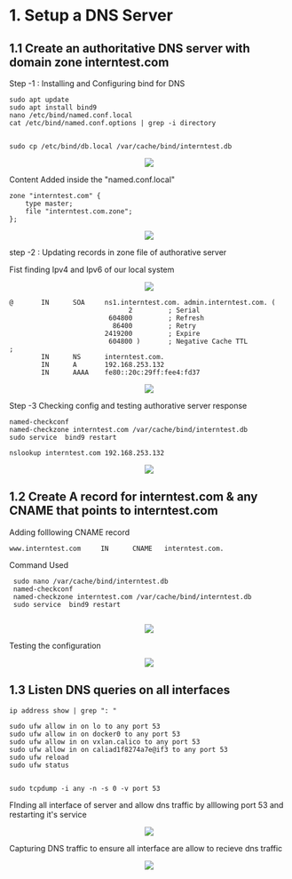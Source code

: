 # 1. Setup a DNS Server
## 1.1 Create an authoritative DNS server with domain zone interntest.com

Step -1 : Installing and Configuring bind for DNS
```
sudo apt update
sudo apt install bind9
nano /etc/bind/named.conf.local
cat /etc/bind/named.conf.options | grep -i directory


sudo cp /etc/bind/db.local /var/cache/bind/interntest.db
```
<p align="center">
<img src="https://github.com/LF-DevOps-Training/feb-15-system-network-narayan-subash729/blob/main/materials/Q1-T1-0-Install-and-copy-local-database.jpg">
</p>

Content Added inside the "named.conf.local"
```
zone "interntest.com" {
    type master;
    file "interntest.com.zone";
};
```
<p align="center">
<img src="https://github.com/LF-DevOps-Training/feb-15-system-network-narayan-subash729/blob/main/materials/Q1-T1-1-Creating-Zone-file.jpg">
</p>


step -2 : Updating records in zone file of authorative server

Fist finding Ipv4 and Ipv6 of our local system
<p align="center">
<img src="https://github.com/LF-DevOps-Training/feb-15-system-network-narayan-subash729/blob/main/materials/Q1-T1-3-IP-of-local-machine.jpg">
</p>

```
@       IN      SOA     ns1.interntest.com. admin.interntest.com. (
                              2         ; Serial
                         604800         ; Refresh
                          86400         ; Retry
                        2419200         ; Expire
                         604800 )       ; Negative Cache TTL
;
        IN      NS      interntest.com.
        IN      A       192.168.253.132
        IN      AAAA    fe80::20c:29ff:fee4:fd37

```

<p align="center">
<img src="https://github.com/LF-DevOps-Training/feb-15-system-network-narayan-subash729/blob/main/materials/Q1-T1-2-Auhtorative-server-adding-local-record.jpg">
</p>


Step -3 Checking config and testing authorative server response

```
named-checkconf
named-checkzone interntest.com /var/cache/bind/interntest.db
sudo service  bind9 restart

nslookup interntest.com 192.168.253.132
```
<p align="center">
<img src="https://github.com/LF-DevOps-Training/feb-15-system-network-narayan-subash729/blob/main/materials/Q1-T1-4-IP-Checking-restarting-and-testing.jpg">
</p>

## 1.2 Create A record for interntest.com & any CNAME that points to interntest.com

Adding folllowing CNAME record
```
www.interntest.com     IN      CNAME   interntest.com.
```

Command Used
```
 sudo nano /var/cache/bind/interntest.db
 named-checkconf
 named-checkzone interntest.com /var/cache/bind/interntest.db
 sudo service  bind9 restart
 
```

<p align="center">
<img src="https://github.com/LF-DevOps-Training/feb-15-system-network-narayan-subash729/blob/main/materials/Q1-T2-4-Adding-CNAME.jpg">
</p>

Testing the configuration
<p align="center">
<img src="https://github.com/LF-DevOps-Training/feb-15-system-network-narayan-subash729/blob/main/materials/Q1-T2-CNAME-Test.jpg">
</p>


## 1.3 Listen DNS queries on all interfaces
```
ip address show | grep ": "

sudo ufw allow in on lo to any port 53
sudo ufw allow in on docker0 to any port 53
sudo ufw allow in on vxlan.calico to any port 53
sudo ufw allow in on caliad1f8274a7e@if3 to any port 53
sudo ufw reload
sudo ufw status


sudo tcpdump -i any -n -s 0 -v port 53
```
FInding all interface of server and allow dns traffic by alllowing port 53 and restarting it's service
<p align="center">
<img src="https://github.com/LF-DevOps-Training/feb-15-system-network-narayan-subash729/blob/main/materials/Q1-T3-Allowing-DNS-on-all-port.jpg">
</p>

Capturing DNS traffic to ensure all interface are allow to recieve dns traffic
<p align="center">
<img src="https://github.com/LF-DevOps-Training/feb-15-system-network-narayan-subash729/blob/main/materials/Q1-T3-Checking-DNS-trafficon-all-interface.jpg">
</p>

